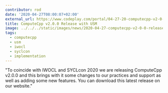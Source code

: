 ```yaml
---
contributor: rod
date: '2020-04-27T08:00:07+02:00'
external_url: https://www.codeplay.com/portal/04-27-20-computecpp-v2-0-0-release-with-usm
title: ComputeCpp v2.0.0 Release with USM
image: ../../../static/images/news/2020-04-27-computecpp-v2-0-0-release-with-usm.webp
tags:
  - computecpp
  - usm
  - iwocl
  - syclcon
  - implementation
---
```


"To coincide with IWOCL and SYCLcon 2020 we are releasing ComputeCpp v2.0.0 and this brings with it some changes to our
practices and support as well as adding some new features. You can download this latest release on our website."
